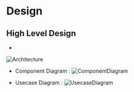 # Design

## High Level Design 
* 
![Architecture](https://github.com/arc-arnob/LnT_Mini_Project/blob/main/2_Design/hld_1.png)
* Component Diagram :
![ComponentDiagram](https://github.com/arc-arnob/LnT_Mini_Project/blob/main/2_Design/COMPONENT.png)

* Usecase Diagram :
![UsecaseDiagram](https://github.com/arc-arnob/LnT_Mini_Project/blob/main/2_Design/Usecasehdl.jpg)
